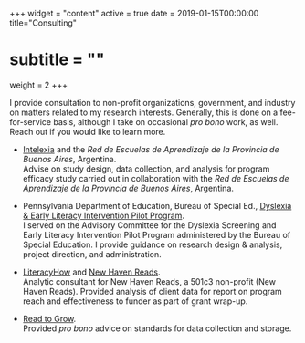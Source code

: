 +++
widget = "content"
active = true
date = 2019-01-15T00:00:00
title="Consulting"
# subtitle = ""
weight = 2
+++

I provide consultation to non-profit organizations, government, and
industry on matters related to my research interests. Generally, this
is done on a fee-for-service basis, although I take on occasional *pro
bono* work, as well. Reach out if you would like to learn more.

+ [Intelexia](www.intelexia.com) and the *Red de Escuelas
  de Aprendizaje de la Provincia de Buenos Aires*, Argentina.
  <br> Advise on study design, data collection, and analysis for program
  efficacy study carried out in collaboration with the *Red de Escuelas de
  Aprendizaje de la Provincia de Buenos Aires*, Argentina.

+ Pennsylvania Department of Education, Bureau of Special
  Ed.,
  [Dyslexia & Early Literacy Intervention Pilot Program](papilot.org).
  <br> I served on the Advisory Committee for the Dyslexia Screening and Early
  Literacy Intervention Pilot Program administered by the Bureau of Special
  Education. I provide guidance on research design & analysis, project
  direction, and administration.
  
+ [LiteracyHow](www.literacyhow.com) and
  [New Haven Reads](www.NewHavenReads.org).
  <br> Analytic consultant for New Haven Reads, a 501c3 non-profit (New
  Haven Reads). Provided analysis of client data for report on
  program reach and effectiveness to funder as part of grant wrap-up.

+ [Read to Grow](www.readtogrow.org).
  <br> Provided *pro bono* advice on standards for data collection and
  storage. 

